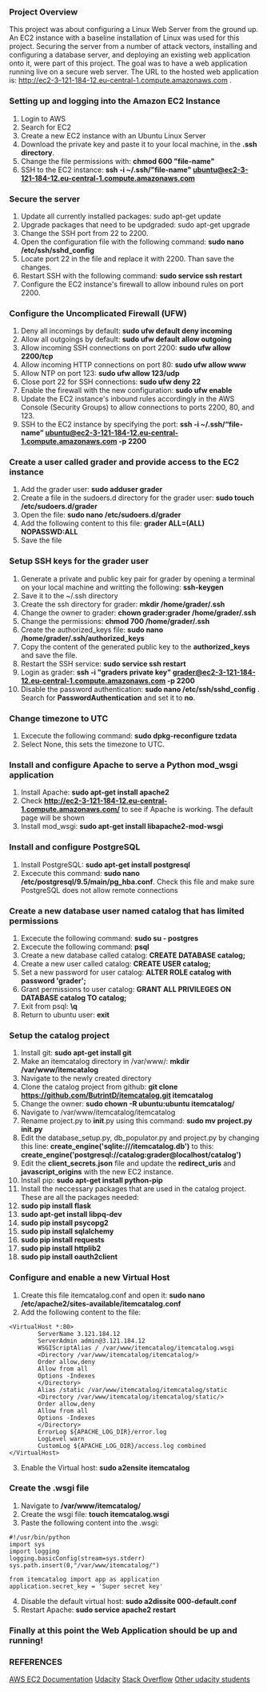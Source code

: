 ### Project Overview
This project was about configuring a Linux Web Server from the ground up. An EC2 instance with a baseline installation of Linux was used for this project. Securing the server from a number of attack vectors, installing and configuring a database server, and deploying an existing web application onto it, were part of this project. The goal was to have a web application running live on a secure web server. The URL to the hosted web application is: http://ec2-3-121-184-12.eu-central-1.compute.amazonaws.com .

### Setting up and logging into the Amazon EC2 Instance
1. Login to AWS
2. Search for EC2
3. Create a new EC2 instance with an Ubuntu Linux Server
4. Download the private key and paste it to your local machine, in the **.ssh directory**.
5. Change the file permissions with: **chmod 600 "file-name"**
6. SSH to the EC2 instance: **ssh -i ~/.ssh/"file-name" ubuntu@ec2-3-121-184-12.eu-central-1.compute.amazonaws.com**

### Secure the server
1.  Update all currently installed packages: sudo apt-get update
2.  Upgrade packages that need to be updgraded: sudo apt-get upgrade
3.  Change the SSH port from 22 to 2200.
4. Open the configuration file with the following command: **sudo nano /etc/ssh/sshd_config**
5. Locate port 22 in the file and replace it with 2200. Than save the changes.
6. Restart SSH with the following command: **sudo service ssh restart**
7. Configure the EC2 instance's firewall to allow inbound rules on port 2200.
 
### Configure the Uncomplicated Firewall (UFW)
1. Deny all incomings by default: **sudo ufw default deny incoming**
2. Allow all outgoings by default: **sudo ufw default allow outgoing**
3. Allow incoming SSH connections on port 2200: **sudo ufw allow 2200/tcp**
4. Allow incoming HTTP connections on port 80: **sudo ufw allow www**
5. Allow NTP on port 123: **sudo ufw allow 123/udp**
6. Close port 22 for SSH connections: **sudo ufw deny 22**
7. Enable the firewall with the new configuration: **sudo ufw enable**
8. Update the EC2 instance's inbound rules accordingly in the AWS Console (Security Groups) to allow connections to ports 2200, 80, and 123.
9. SSH to the EC2 instance by specifying the port: **ssh -i ~/.ssh/“file-name” ubuntu@ec2-3-121-184-12.eu-central-1.compute.amazonaws.com -p 2200**

### Create a user called **grader** and provide access to the EC2 instance
1. Add the grader user: **sudo adduser grader**
2. Create a file in the sudoers.d directory for the grader user: **sudo touch /etc/sudoers.d/grader**
3. Open the file: **sudo nano /etc/sudoers.d/grader**
3. Add the following content to this file: **grader ALL=(ALL) NOPASSWD:ALL**
4. Save the file

### Setup SSH keys for the grader user
1. Generate a private and public key pair for grader by opening a terminal on your local machine and writting the following: **ssh-keygen**
2. Save it to the ~/.ssh directory
2. Create the ssh directory for grader: **mkdir /home/grader/.ssh**
3. Change the owner to grader: **chown grader:grader /home/grader/.ssh**
4. Change the permissions: **chmod 700 /home/grader/.ssh**
5. Create the authorized_keys file: **sudo nano /home/grader/.ssh/authorized_keys**
6. Copy the content of the generated public key to the **authorized_keys** and save the file.
7. Restart the SSH service: **sudo service ssh restart**
8. Login as grader: **ssh -i "graders private key" grader@ec2-3-121-184-12.eu-central-1.compute.amazonaws.com -p 2200**
9. Disable the password authentication: **sudo nano /etc/ssh/sshd_config** . Search for **PasswordAuthentication** and set it to **no**.

### Change timezone to UTC
1. Excecute the following command: **sudo dpkg-reconfigure tzdata**
2. Select None, this sets the timezone to UTC.

### Install and configure Apache to serve a Python mod_wsgi application
1. Install Apache: **sudo apt-get install apache2**
2. Check **http://ec2-3-121-184-12.eu-central-1.compute.amazonaws.com/** to see if Apache is working. The default page will be shown
3. Install mod_wsgi: **sudo apt-get install libapache2-mod-wsgi**

### Install and configure PostgreSQL
1. Install PostgreSQL: **sudo apt-get install postgresql**
2. Excecute this command: **sudo nano /etc/postgresql/9.5/main/pg_hba.conf**. Check this file and make sure PostgreSQL does not allow remote connections

### Create a new database user named catalog that has limited permissions
1. Excecute the following command: **sudo su - postgres**
2. Excecute the following command: **psql**
1. Create a new database called catalog: **CREATE DATABASE catalog;**
2. Create a new user called catalog: **CREATE USER catalog;**
3. Set a new password for user catalog: **ALTER ROLE catalog with password 'grader';**
4. Grant permissions to user catalog: **GRANT ALL PRIVILEGES ON DATABASE catalog TO catalog;**
5. Exit from psql: **\q**
6. Return to ubuntu user: **exit**

### Setup the catalog project
1. Install git: **sudo apt-get install git**
2. Make an itemcatalog directory in /var/www/: **mkdir /var/www/itemcatalog**
3. Navigate to the newly created directory
4. Clone the catalog project from github: **git clone https://github.com/ButrintD/itemcatalog.git itemcatalog**
5. Change the owner: **sudo chown -R ubuntu:ubuntu itemcatalog/**
6. Navigate to /var/www/itemcatalog/itemcatalog
7. Rename project.py to __init__.py using this command: **sudo mv project.py __init__.py**
8. Edit the database_setup.py, db_populator.py and project.py by changing this line: **create_engine('sqlite:///itemcatalog.db')** to this: **create_engine('postgresql://catalog:grader@localhost/catalog')**
9. Edit the **client_secrets.json** file and update the **redirect_uris** and **javascript_origins** with the new EC2 instance.
10. Install pip: **sudo apt-get install python-pip**
11. Install the neccessary packages that are used in the catalog project. These are all the packages needed:
12. **sudo pip install flask**
13. **sudo apt-get install libpq-dev**
14. **sudo pip install psycopg2**
15. **sudo pip install sqlalchemy**
16. **sudo pip install requests**
17. **sudo pip install httplib2**
18. **sudo pip install oauth2client**

### Configure and enable a new Virtual Host
1. Create this file itemcatalog.conf and open it: **sudo nano /etc/apache2/sites-available/itemcatalog.conf**
2. Add the following content to the file:
~~~~
<VirtualHost *:80>
        ServerName 3.121.184.12
		ServerAdmin admin@3.121.184.12
		WSGIScriptAlias / /var/www/itemcatalog/itemcatalog.wsgi
		<Directory /var/www/itemcatalog/itemcatalog/>
	    Order allow,deny
		Allow from all
		Options -Indexes
	    </Directory>
    	Alias /static /var/www/itemcatalog/itemcatalog/static
    	<Directory /var/www/itemcatalog/itemcatalog/static/>
    	Order allow,deny
    	Allow from all
    	Options -Indexes
    	</Directory>
    	ErrorLog ${APACHE_LOG_DIR}/error.log
    	LogLevel warn
    	CustomLog ${APACHE_LOG_DIR}/access.log combined
</VirtualHost>
~~~~
3. Enable the Virtual host: **sudo a2ensite itemcatalog**

### Create the .wsgi file
1. Navigate to **/var/www/itemcatalog/**
2. Create the wsgi file: **touch itemcatalog.wsgi**
3. Paste the following content into the .wsgi:
~~~~
#!/usr/bin/python
import sys
import logging
logging.basicConfig(stream=sys.stderr)
sys.path.insert(0,"/var/www/itemcatalog/")

from itemcatalog import app as application
application.secret_key = 'Super secret key'
~~~~

4. Disable the default virtual host: **sudo a2dissite 000-default.conf**
5. Restart Apache: **sudo service apache2 restart**

### Finally at this point the Web Application should be up and running!

### REFERENCES
[AWS EC2 Documentation](https://docs.aws.amazon.com/AWSEC2/latest/UserGuide/using-network-security.html)
[Udacity](https://www.udacity.com/)
[Stack Overflow](https://stackoverflow.com/)
[Other udacity students](https://github.com/kongling893/Linux-Server-Configuration-UDACITY)
